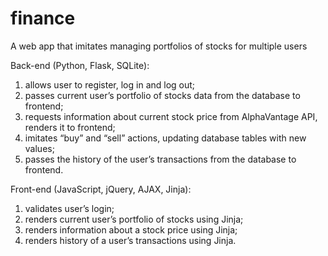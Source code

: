 # finance
A web app that imitates managing portfolios of stocks for multiple users


Back-end (Python, Flask, SQLite):

1) allows user to register, log in and log out; 
2) passes current user’s portfolio of stocks data from the database to frontend; 
2) requests information about current stock price from AlphaVantage API, renders it to frontend; 
3) imitates “buy” and “sell” actions, updating database tables with new values; 
4) passes the history of the user’s transactions from the database to frontend. 

Front-end (JavaScript, jQuery, AJAX, Jinja): 

1) validates user’s login; 
2) renders current user’s portfolio of stocks using Jinja; 
3) renders information about a stock price using Jinja; 
4) renders history of a user’s transactions using Jinja.
